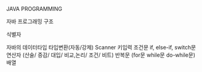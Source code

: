 JAVA PROGRAMMING 


자바 프로그래밍 구조


식별자



자바의 데이터타입
타입변환(자동/강제)
Scanner 키입력
조건문 if, else-if, switch문
연산자 (산술/ 증감/ 대입/ 비교,논리/ 조건/ 비트)
반복문 (for문 while문 do-while문)
배열



